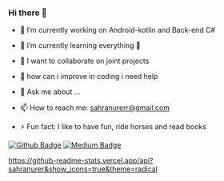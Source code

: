 ### Hi there 👋



- 🔭 I’m currently working on Android-kotlin and Back-end C#
- 🌱 I’m currently learning everything 🤣
- 👯 I want to collaborate on joint projects
- 🤔 how can i improve in coding i need help

- 💬 Ask me about ...
- 📫 How to reach me: sahranurerr@gmail.com

- ⚡ Fun fact: I like to have fun, ride horses and read books

[![Github Badge](https://img.shields.io/badge/-Github-000?style=quare&labelColor=000&logo=Github&logoColor=white&link=link)](https://github.com/sahranurer/) 
[![Medium Badge](https://img.shields.io/badge/-Medium-757575?style=flat-quare&labelColor=757575&logo=Medium&logoColor=white&link=link)](https://medium.com/@sahranurerr) 

https://github-readme-stats.vercel.app/api?sahranurer&show_icons=true&theme=radical




     
